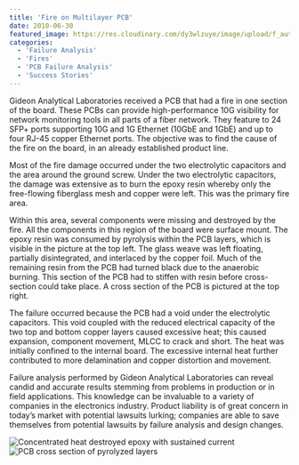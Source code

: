 ```yaml
---
title: 'Fire on Multilayer PCB'
date: 2010-06-30
featured_image: https://res.cloudinary.com/dy3wlzuye/image/upload/f_auto,c_scale,w_250/v1/GideonLabs/concentrated-heat-destroyed-epoxy-with-sustained-current.jpg
categories:
  - 'Failure Analysis'
  - 'Fires'
  - 'PCB Failure Analysis'
  - 'Success Stories'
---
```


Gideon Analytical Laboratories received a PCB that had a fire in one section of the board. These PCBs can provide high-performance 10G visibility for network monitoring tools in all parts of a fiber network. They feature to 24 SFP+ ports supporting 10G and 1G Ethernet (10GbE and 1GbE) and up to four RJ-45 copper Ethernet ports. The objective was to find the cause of the fire on the board, in an already established product line.

Most of the fire damage occurred under the two electrolytic capacitors and the area around the ground screw. Under the two electrolytic capacitors, the damage was extensive as to burn the epoxy resin whereby only the free-flowing fiberglass mesh and copper were left. This was the primary fire area.

Within this area, several components were missing and destroyed by the fire. All the components in this region of the board were surface mount. The epoxy resin was consumed by pyrolysis within the PCB layers, which is visible in the picture at the top left. The glass weave was left floating, partially disintegrated, and interlaced by the copper foil. Much of the remaining resin from the PCB had turned black due to the anaerobic burning. This section of the PCB had to stiffen with resin before cross-section could take place. A cross section of the PCB is pictured at the top right.

The failure occurred because the PCB had a void under the electrolytic capacitors. This void coupled with the reduced electrical capacity of the two top and bottom copper layers caused excessive heat; this caused expansion, component movement, MLCC to crack and short. The heat was initially confined to the internal board. The excessive internal heat further contributed to more delamination and copper distortion and movement.

Failure analysis performed by Gideon Analytical Laboratories can reveal candid and accurate results stemming from problems in production or in field applications. This knowledge can be invaluable to a variety of companies in the electronics industry. Product liability is of great concern in today’s market with potential lawsuits lurking; companies are able to save themselves from potential lawsuits by failure analysis and design changes.

![Concentrated heat destroyed epoxy with sustained current](https://res.cloudinary.com/dy3wlzuye/image/upload/f_auto,c_scale,w_300/GideonLabs/concentrated-heat-destroyed-epoxy-with-sustained-current.jpg 'Concentrated heat destroyed epoxy with sustained current')
![PCB cross section of pyrolyzed layers](https://res.cloudinary.com/dy3wlzuye/image/upload/f_auto,c_scale,w_300/GideonLabs/PCB-cross-section-of-pyrolyzed-layers.jpg 'PCB cross section of pyrolyzed layers')
